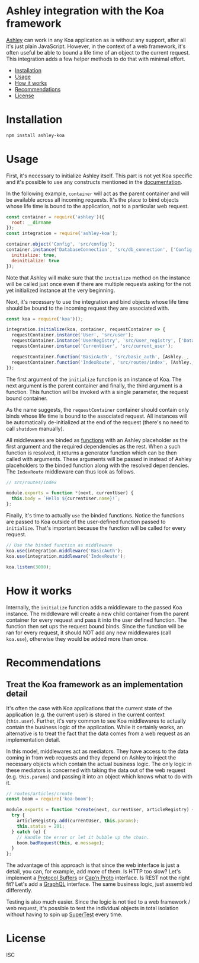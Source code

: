 # Ashley integration with the Koa framework

[Ashley](https://github.com/jiripospisil/ashley) can work in any Koa application
as is without any support, after all it's just plain JavaScript. However, in the
context of a web framework, it's often useful be able to bound a life time of an
object to the current request. This integration adds a few helper methods to do
that with minimal effort.

- [Installation](#installation)
- [Usage](#usage)
- [How it works](#how-it-works)
- [Recommendations](#recommendations)
- [License](#license)

# Installation

```bash
npm install ashley-koa
```

# Usage

First, it's necessary to initialize Ashley itself. This part is not yet Koa
specific and it's possible to use any constructs mentioned in the
[documentation](https://github.com/jiripospisil/ashley).

In the following example, `container` will act as the parent container and will be
available across all incoming requests. It's the place to bind objects whose
life time is bound to the application, not to a particular web request.

```javascript
const container = require('ashley')({
  root: __dirname
});
const integration = require('ashley-koa');

container.object('Config', 'src/config');
container.instance('DatabaseConnection', 'src/db_connection', ['Config'], {
  initialize: true,
  deinitialize: true
});
```

Note that Ashley will make sure that the `initialize` method on the instance
will be called just once even if there are multiple requests asking for the not
yet initialized instance at the very beginning.

Next, it's necessary to use the integration and bind objects whose life time
should be bound to the incoming request they are associated with.

```javascript
const koa = require('koa')();

integration.initialize(koa, container, requestContainer => {
  requestContainer.instance('User', 'src/user');
  requestContainer.instance('UserRegistry', 'src/user_registry', ['DatabaseConnection']);
  requestContainer.instance('CurrentUser', 'src/current_user');

  requestContainer.function('BasicAuth', 'src/basic_auth', [Ashley._, 'CurrentUser', 'UserRegistry']);
  requestContainer.function('IndexRoute', 'src/routes/index', [Ashley._, 'CurrentUser']);
});
```

The first argument of the `initialize` function is an instance of Koa. The next
argument is the parent container and finally, the third argument is a function.
This function will be invoked with a single parameter, the request bound
container.

As the name suggests, the `requestContainer` container should contain only binds
whose life time is bound to the associated request. All instances will be
automatically de-initialized at the end of the request (there's no need to call
`shutdown` manually).

All middlewares are binded as
[functions](https://github.com/jiripospisil/ashley#binding-functions) with an
Ashley placeholder as the first argument and the required dependencies as the
rest. When a such function is resolved, it returns a generator function which
can be then called with arguments. These arguments will be passed in instead of
Ashley placeholders to the binded function along with the resolved dependencies.
The `IndexRoute` middleware can thus look as follows.

```javascript
// src/routes/index

module.exports = function *(next, currentUser) {
  this.body = `Hello ${currentUser.name}!`;
};
```

Finally, it's time to actually `use` the binded functions. Notice the functions
are passed to Koa outside of the user-defined function passed to `initialize`.
That's important because the function will be called for every request.

```javascript
// Use the binded function as middleware
koa.use(integration.middleware('BasicAuth');
koa.use(integration.middleware('IndexRoute');

koa.listen(3000);
```

# How it works

Internally, the `initialize` function adds a middleware to the passed Koa
instance. The middleware will create a new child container from the parent
container for every request and pass it into the user defined function. The
function then set ups the request bound binds. Since the function will be ran
for every request, it should NOT add any new middlewares (call `koa.use`),
otherwise they would be added more than once.

# Recommendations

## Treat the Koa framework as an implementation detail

It's often the case with Koa applications that the current state of the
application (e.g. the current user) is stored in the current context
(`this.user`). Further, it's very common to see Koa middlewares to actually
contain the business logic of the application. While it certainly works, an
alternative is to treat the fact that the data comes from a web request as an
implementation detail.

In this model, middlewares act as mediators. They have access to the data coming
in from web requests and they depend on Ashley to inject the necessary objects
which contain the actual business logic. The only logic in these mediators is
concerned with taking the data out of the web request (e.g. `this.params`) and
passing it into an object which knows what to do with it.

```javascript
// routes/articles/create
const boom = require('koa-boom');

module.exports = function *create(next, currentUser, articleRegistry) {
  try {
    articleRegistry.add(currentUser, this.params);
    this.status = 201;
  } catch (e) {
    // Handle the error or let it bubble up the chain.
    boom.badRequest(this, e.message);
  }
};
```

The advantage of this approach is that since the web interface is just a detail,
you can, for example, add more of them. Is HTTP too slow? Let's implement a
[Protocol Buffers](https://developers.google.com/protocol-buffers) or [Cap’n
Proto](https://capnproto.org) interface. Is REST not the right fit? Let's add a
[GraphQL](http://graphql.org/) interface. The same business logic, just
assembled differently.

Testing is also much easier. Since the logic is not tied to a web framework /
web request, it's possible to test the individual objects in total isolation
without having to spin up [SuperTest](https://github.com/visionmedia/supertest)
every time.

# License

ISC
